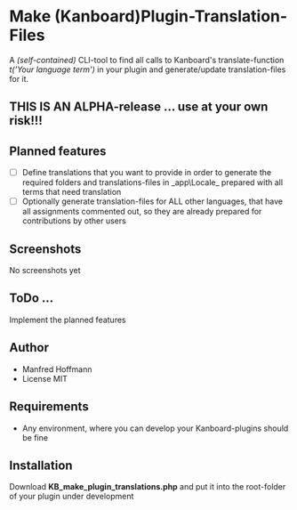 Make (Kanboard)Plugin-Translation-Files
=======================================
A _(self-contained)_ CLI-tool to find all calls to Kanboard's translate-function _t('Your language term')_ in your plugin and generate/update translation-files for it.

## THIS IS AN ALPHA-release ... use at your own risk!!!

Planned features
--------
- [ ] Define translations that you want to provide in order to generate the required folders and translations-files in _app\Locale\_ prepared with all terms that need translation
- [ ] Optionally generate translation-files for ALL other languages, that have all assignments commented out, so they are already prepared for contributions by other users

Screenshots
-----------

No screenshots yet

ToDo ...
--------
Implement the planned features

Author
------
- Manfred Hoffmann
- License MIT

Requirements
------------
- Any environment, where you can develop your Kanboard-plugins should be fine

Installation
------------
Download **KB_make_plugin_translations.php** and put it into the root-folder of your plugin under development
